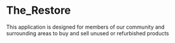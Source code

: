 # The_Restore
This application is designed for members of our community and surrounding areas to buy and sell unused or refurbished products
